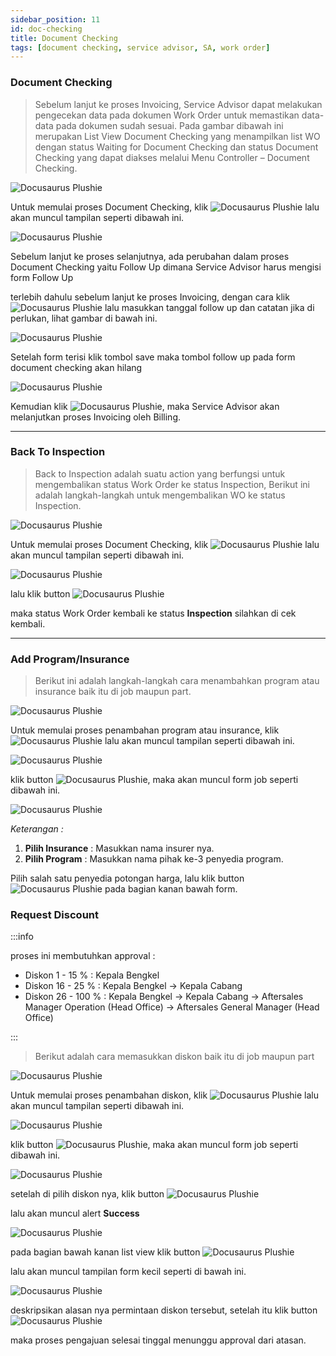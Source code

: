 ```yaml
---
sidebar_position: 11
id: doc-checking
title: Document Checking
tags: [document checking, service advisor, SA, work order]
---
```


### **Document Checking**

> Sebelum lanjut ke proses Invoicing, Service Advisor dapat melakukan pengecekan data pada dokumen Work Order untuk memastikan data-data pada dokumen sudah sesuai.  Pada gambar dibawah ini merupakan List View Document Checking yang menampilkan list WO dengan status Waiting for Document Checking  dan status Document Checking yang dapat diakses melalui Menu Controller – Document Checking.

![Docusaurus Plushie](/img/general-repair/doc-checking/1.png)

Untuk memulai proses Document Checking, klik ![Docusaurus Plushie](/img/general-repair/doc-checking/tigatitik.png) lalu akan muncul tampilan seperti dibawah ini.

![Docusaurus Plushie](/img/general-repair/doc-checking/2.png)

Sebelum lanjut ke proses selanjutnya, ada perubahan dalam proses Document Checking yaitu Follow Up dimana Service Advisor harus mengisi form Follow Up

terlebih dahulu sebelum lanjut ke proses Invoicing, dengan cara klik ![Docusaurus Plushie](/img/general-repair/doc-checking/followup.png) lalu masukkan tanggal follow up dan catatan jika di perlukan, lihat gambar di bawah ini.

![Docusaurus Plushie](/img/general-repair/doc-checking/3.png)

Setelah form terisi klik tombol save maka tombol follow up pada form document checking akan hilang

![Docusaurus Plushie](/img/general-repair/doc-checking/4.png)

Kemudian klik ![Docusaurus Plushie](/img/general-repair/doc-checking/clockoff.png), maka Service Advisor akan melanjutkan proses Invoicing oleh Billing.

---

### **Back To Inspection**

> Back to Inspection adalah suatu action yang berfungsi untuk mengembalikan status Work Order ke status Inspection, Berikut ini adalah langkah-langkah untuk mengembalikan WO ke status Inspection.

![Docusaurus Plushie](/img/general-repair/doc-checking/5.png)

Untuk memulai proses Document Checking, klik ![Docusaurus Plushie](/img/general-repair/doc-checking/tigatitik.png) lalu akan muncul tampilan seperti dibawah ini.

![Docusaurus Plushie](/img/general-repair/doc-checking/6.png)

lalu klik button ![Docusaurus Plushie](/img/general-repair/doc-checking/inspection.png)

maka status Work Order kembali ke status **Inspection** silahkan di cek kembali.

---

### **Add Program/Insurance**

> Berikut ini adalah langkah-langkah cara menambahkan program atau insurance baik itu di job maupun part.

![Docusaurus Plushie](/img/general-repair/doc-checking/5.png)

Untuk memulai proses penambahan program atau insurance, klik ![Docusaurus Plushie](/img/general-repair/doc-checking/tigatitik.png) lalu akan muncul tampilan seperti dibawah ini.

![Docusaurus Plushie](/img/general-repair/doc-checking/7.png)

klik button ![Docusaurus Plushie](/img/general-repair/doc-checking/tigatitik.png), maka akan muncul form job seperti dibawah ini.

![Docusaurus Plushie](/img/general-repair/doc-checking/8.png)

*Keterangan :*

1. **Pilih Insurance** : Masukkan nama insurer nya.
2. **Pilih Program** : Masukkan nama pihak ke-3 penyedia program.

Pilih salah satu penyedia potongan harga, lalu klik button ![Docusaurus Plushie](/img/general-repair/doc-checking/save.png) pada bagian kanan bawah form.

### **Request Discount**

:::info

proses ini membutuhkan approval :

- Diskon 1 - 15 % : Kepala Bengkel
- Diskon 16 - 25 % : Kepala Bengkel -> Kepala Cabang
- Diskon 26 - 100 % : Kepala Bengkel -> Kepala Cabang -> Aftersales Manager Operation (Head Office) -> Aftersales General Manager (Head Office)

:::

> Berikut adalah cara memasukkan diskon baik itu di job maupun part

![Docusaurus Plushie](/img/general-repair/doc-checking/5.png)

Untuk memulai proses penambahan diskon, klik ![Docusaurus Plushie](/img/general-repair/doc-checking/tigatitik.png) lalu akan muncul tampilan seperti dibawah ini.

![Docusaurus Plushie](/img/general-repair/doc-checking/9.png)

klik button ![Docusaurus Plushie](/img/general-repair/doc-checking/tigatitik.png), maka akan muncul form job seperti dibawah ini.

![Docusaurus Plushie](/img/general-repair/doc-checking/10.png)

setelah di pilih diskon nya, klik button ![Docusaurus Plushie](/img/general-repair/doc-checking/save.png)

lalu akan muncul alert **Success**

![Docusaurus Plushie](/img/general-repair/doc-checking/success.png)

pada bagian bawah kanan list view klik button ![Docusaurus Plushie](/img/general-repair/doc-checking/reqdiskon.png)

lalu akan muncul tampilan form kecil seperti di bawah ini.

![Docusaurus Plushie](/img/general-repair/doc-checking/11.png)

deskripsikan alasan nya permintaan diskon tersebut, setelah itu klik button ![Docusaurus Plushie](/img/general-repair/doc-checking/process.png)

maka proses pengajuan selesai tinggal menunggu approval dari atasan.